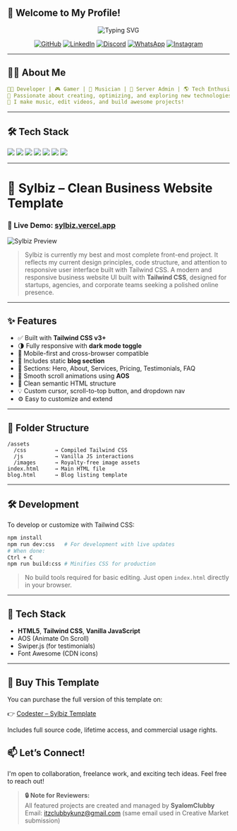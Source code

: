 <!-- BANNER -->
## 🌟 **Welcome to My Profile!**
<!-- TYPING ANIMATION -->
<p align="center">
  <img src="https://readme-typing-svg.herokuapp.com?font=Fira+Code&size=22&pause=1000&color=6C8FD9&center=true&vCenter=true&width=700&lines=Welcome+to+FrontSyl's+World!+🌍;Developer+|+Gamer+|+Music+Enthusiast+🎵;Crafting+Code%2C+Tuning+Sounds%2C+Managing+Servers+🔥" alt="Typing SVG"/>
</p>

<!-- SOCIAL MEDIA BADGES -->
<p align="center">
  <a href="https://github.com/syalomclubby"><img src="https://img.shields.io/badge/GitHub-100000?style=for-the-badge&logo=github&logoColor=white" alt="GitHub"></a>
  <a href="https://linkedin.com/in/syalom-layezar"><img src="https://img.shields.io/badge/LinkedIn-0A66C2?style=for-the-badge&logo=linkedin&logoColor=white" alt="LinkedIn"></a>
  <a href="https://discord.com/invite/v58xB2unpE"><img src="https://img.shields.io/badge/Discord-7289D9?style=for-the-badge&logo=discord&logoColor=white" alt="Discord"></a>
  <a href="#"><img src="https://img.shields.io/badge/Whatsapp-20C65A?style=for-the-badge&logo=whatsapp&logoColor=white" alt="WhatsApp"></a>
  <a href="https://instagram.com/syalom_lyz"><img src="https://img.shields.io/badge/Instagram-E4405F?style=for-the-badge&logo=instagram&logoColor=white" alt="Instagram"></a>
</p>

---

## 🧑‍💻 **About Me**
```yaml
👨‍💻 Developer | 🎮 Gamer | 🎹 Musician | 📡 Server Admin | 🌎 Tech Enthusiast
🚀 Passionate about creating, optimizing, and exploring new technologies.
🎵 I make music, edit videos, and build awesome projects!
```

---

## 🛠️ **Tech Stack**
<p>
  <img src="https://img.shields.io/badge/HTML5-E34F26?style=flat&logo=html5&logoColor=white" />
  <img src="https://img.shields.io/badge/CSS3-1572B6?style=flat&logo=css3&logoColor=white" />
  <img src="https://img.shields.io/badge/Tailwind_CSS-38B2AC?style=flat&logo=tailwind-css&logoColor=white" />
  <img src="https://img.shields.io/badge/JavaScript-F7DF1E?style=flat&logo=javascript&logoColor=black" />
  <img src="https://img.shields.io/badge/PHP-777BB4?style=flat&logo=php&logoColor=white" />
  <img src="https://img.shields.io/badge/Laravel-F9322C?style=flat&logo=laravel&logoColor=white" />
  <img src="https://img.shields.io/badge/Vercel-000?style=flat&logo=vercel&logoColor=white" />
</p>

---

# 🧩 Sylbiz – Clean Business Website Template

### 🚀 Live Demo: [sylbiz.vercel.app](https://sylbiz.vercel.app)

![Sylbiz Preview](https://your-screenshot-link.com/sylbiz-cover.png)

> Sylbiz is currently my best and most complete front-end project.
> It reflects my current design principles, code structure, and attention to responsive user interface built with Tailwind CSS.
> A modern and responsive business website UI built with **Tailwind CSS**, designed for startups, agencies, and corporate teams seeking a polished online presence.

---

## ✨ Features

- ✅ Built with **Tailwind CSS v3+**
- 🌗 Fully responsive with **dark mode toggle**
- 📱 Mobile-first and cross-browser compatible
- 📰 Includes static **blog section**
- 💼 Sections: Hero, About, Services, Pricing, Testimonials, FAQ
- 🎯 Smooth scroll animations using **AOS**
- 🧠 Clean semantic HTML structure
- 💡 Custom cursor, scroll-to-top button, and dropdown nav
- ⚙️ Easy to customize and extend

---

## 📁 Folder Structure

```
/assets
  /css         → Compiled Tailwind CSS
  /js          → Vanilla JS interactions
  /images      → Royalty-free image assets
index.html     → Main HTML file
blog.html      → Blog listing template
```

---

## 🛠 Development

To develop or customize with Tailwind CSS:

```bash
npm install
npm run dev:css   # For development with live updates
# When done:
Ctrl + C
npm run build:css # Minifies CSS for production
```

> No build tools required for basic editing. Just open `index.html` directly in your browser.

---

## 📌 Tech Stack

- **HTML5**, **Tailwind CSS**, **Vanilla JavaScript**
- AOS (Animate On Scroll)
- Swiper.js (for testimonials)
- Font Awesome (CDN icons)

---

## 🛒 Buy This Template

You can purchase the full version of this template on:

👉 [Codester – Sylbiz Template](https://www.codester.com/items/56015/sylbiz-multipurpose-business-template)

Includes full source code, lifetime access, and commercial usage rights.

## 📫 **Let’s Connect!**
I'm open to collaboration, freelance work, and exciting tech ideas. Feel free to reach out!

> **🔒 Note for Reviewers:**  
> All featured projects are created and managed by **SyalomClubby**  
> Email: itzclubbykunz@gmail.com (same email used in Creative Market submission)

